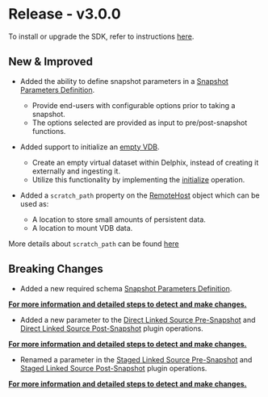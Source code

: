 # Release - v3.0.0

To install or upgrade the SDK, refer to instructions [here](../../Getting_Started.md#installation).

## New & Improved
* Added the ability to define snapshot parameters in a [Snapshot Parameters Definition](../../References/Schemas_and_Autogenerated_Classes.md#snapshotparametersdefinition-schema).
	* Provide end-users with configurable options prior to taking a snapshot.
	* The options selected are provided as input to pre/post-snapshot functions.

* Added support to initialize an [empty VDB](../../References/Glossary.md#empty-vdb).
	* Create an empty virtual dataset within Delphix, instead of creating it externally and ingesting it.
	* Utilize this functionality by implementing the [initialize](../../References/Plugin_Operations.md#virtual-source-initialize) operation.

* Added a `scratch_path` property on the [RemoteHost](../../References/Classes.md#remotehost) object which can be used as:
	* A location to store small amounts of persistent data.
	* A location to mount VDB data.

More details about `scratch_path` can be found [here](../../Best_Practices/Scratch_Paths.md)

## Breaking Changes

* Added a new required schema [Snapshot Parameters Definition](../../References/Schemas_and_Autogenerated_Classes.md#snapshotparametersdefinition-schema).

[**For more information and detailed steps to detect and make changes.**](3.0.0_Breaking_Changes.md#new-required-schema)

* Added a new parameter to the [Direct Linked Source Pre-Snapshot](../../References/Plugin_Operations.md#direct-linked-source-pre-snapshot) and [Direct Linked Source Post-Snapshot](../../References/Plugin_Operations.md#direct-linked-source-pre-snapshot) plugin operations.

[**For more information and detailed steps to detect and make changes.**](3.0.0_Breaking_Changes.md#new-parameter-in-direct-prepost-snapshot-functions)

* Renamed a parameter in the [Staged Linked Source Pre-Snapshot](../../References/Plugin_Operations.md#staged-linked-source-pre-snapshot) and [Staged Linked Source Post-Snapshot](../../References/Plugin_Operations.md#staged-linked-source-post-snapshot) plugin operations.

[**For more information and detailed steps to detect and make changes.**](3.0.0_Breaking_Changes.md#parameter-renamed-in-staged-prepost-snapshot-functions)
